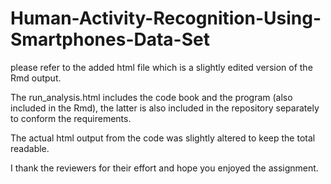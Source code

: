 # Human-Activity-Recognition-Using-Smartphones-Data-Set
please refer to the added html file which is a slightly edited version of the Rmd output.

The run_analysis.html includes the code book and the program (also included in the Rmd), the latter is also included in the repository separately to conform the requirements.

The actual html output from the code was slightly altered to keep the total readable.

I thank the reviewers for their effort and hope you enjoyed the assignment.
